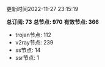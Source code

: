 更新时间2022-11-27 23:15:19

**总订阅: 73**
**总节点: 970**
**有效节点: 366**
- trojan节点: 112
- v2ray节点: 239
- ss节点: 14
- ssr节点: 1
